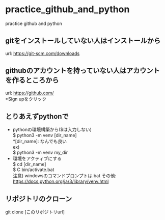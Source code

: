 # practice_github_and_python
practice github and python

## gitをインストールしていない人はインストールから
url: https://git-scm.com/downloads

## githubのアカウントを持っていない人はアカウントを作るところから
url: https://github.com/  
*Sign upをクリック

## とりあえずpythonで
* pythonの環境構築から($は入力しない)  
$  python3 -m venv [dir_name]  
*[dir_name]: なんでも良い  
ex)  
$ python3 -m venv my_dir
* 環境をアクティブにする  
$  cd [dir_name]  
$  C bin/activate.bat  
注意) windowsのコマンドプロンプトは.bat
その他: https://docs.python.org/ja/3/library/venv.html

## リポジトリのクローン
git clone [このリポジトリurl]
